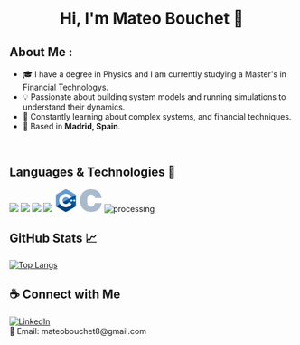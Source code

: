 <h1 align="center"><b>Hi, I'm Mateo Bouchet 👋 </b></h1>

## About Me :

- 🎓 I have a degree in Physics and I am currently studying a Master's in Financial Technologys.  
- 💡 Passionate about building system models and running simulations to understand their dynamics.
- 🌱 Constantly learning about complex systems, and financial techniques. 
- 🏡 Based in **Madrid, Spain**.  

<br>

## Languages & Technologies 🚀  
<p align="left">
  <img src="https://img.icons8.com/fluency/48/000000/sql.png"/>  
  <img src="https://img.icons8.com/color/48/000000/java-coffee-cup-logo.png"/>
  <img src="https://img.icons8.com/color/48/000000/kotlin.png"/> 
  <img src="https://img.icons8.com/color/48/000000/python.png"/>
  <img src="https://raw.githubusercontent.com/devicons/devicon/master/icons/cplusplus/cplusplus-original.svg" alt="cplusplus" width="40" height="40"/>
  <img src="https://raw.githubusercontent.com/devicons/devicon/master/icons/c/c-original.svg" alt="c" width="40" height="40"/>
  <img src="https://upload.wikimedia.org/wikipedia/commons/thumb/c/cb/Processing_2021_logo.svg/900px-Processing_2021_logo.svg.png" alt="processing" width="40" height="40"/>
</p>  

## GitHub Stats 📈  

[![Top Langs](https://github-readme-stats.vercel.app/api/top-langs/?username=MateoBAS&theme=algolia)](https://github.com/Ignacio003/github-readme-stats)  

## ☕ Connect with Me  

<p align="left">
  <a href="https://www.linkedin.com/in/mateo-bouchet-79926121a/" target="_blank">
    <img align="center" src="https://img.icons8.com/fluency/48/000000/linkedin.png" alt="LinkedIn" height="45" width="45" />
  </a>
  <br>
  📧 Email: mateobouchet8@gmail.com
</p>

